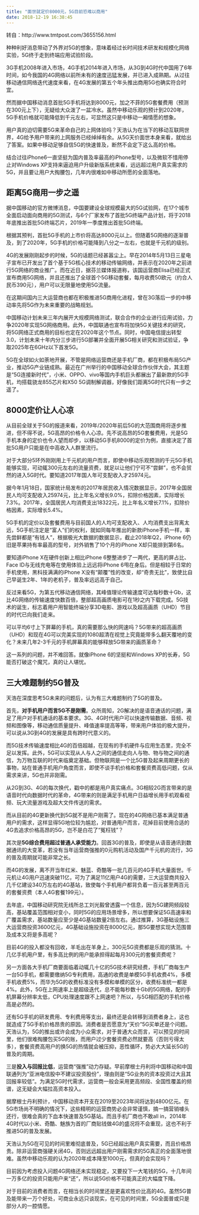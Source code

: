```yaml
---
title: "面世就定价8000元，5G目前恐难以商用"
date: 2018-12-19 16:38:45
---
```


<p>转自：http://www.tmtpost.com/3655156.html</p><p>种种利好消息带动了外界对5G的想象，意味着经过长时间技术研发和规模化网络实验，5G终于走到终端应用试验阶段。</p><p>3G手机2008年进入市场，4G手机2014年进入市场，从3G到4G时代中国用了6年时间，如今我国的4G网络以前所未有的速度迅猛发展，并已进入成熟期。从过往移动通信网络迭代速度来看，在4G发展的第五个年头推出商用5G也确实符合时宜。</p><p>然而据中国移动消息首批5G手机将达到8000元，加之不菲的5G套餐费用（预测在300元上下），无疑给大众泼了一盆冷水。虽然中移动乐观的预计到2020年，5G手机价格就可能降低到千元左右，可显然这只是中移动一厢情愿的想象。</p><p>用户真的迫切需要5G来革命自己的上网体验吗？天浩认为在当下的移动互联网世界，4G给予用户带来的上网服务已经绰绰有余。从5G天价面世本身来看，就给出了答案。如果中移动足够自信5G的快速普及，断然不会定下这么高的价格。</p><p>结合过往iPhone6一直坚挺为国内普及率最高的iPhone型号，以及微软不惜用停止对Windows XP支持来逼迫用户升级新版系统来看，远远超过用户真实需求的5G，并且要让用户大掏腰包，几年内很难如中移动所愿的全面落地。</p><h2>距离5G商用一步之遥</h2><p>据中国移动的官方微博消息，中国要建设全球规模最大的5G试验网，在17个城市全面启动面向商用的5G测试，与6个厂家发布了首批5G终端产品计划，将于2018年底推出首批5G终端芯片，2019年一季度推出首批5G终端。</p><p>根据其预判，首批5G手机的上市价将高达8000元以上。但随着5G网络的逐渐普及，到了2020年，5G手机的价格可能降到八分之一左右，也就是千元机的级别。</p><p>4G的发展刚刚起步的时候，5G的话题已经甚嚣尘上。早在2014年5月13日三星电子宣布已开发出了首个基于5G核心技术的移动传输网络，并表示在2020年之前进行5G网络的商业推广。而在近日，据芬兰媒体报道称，该国运营商Elisa已经正式宣布商用5G网络，并且还推出了全球首个5G移动套餐，每月收费50欧元（约合人民币390元），用户可以无限量地使用5G流量。</p><p>在这期间国内三大运营商也都在积极推进5G商用化进程，曾在3G落后一步的中移动率先将5G作为未来重要的战略规划。</p><p>中国移动计划未来三年内展开大规模网络测试，联合合作的企业进行应用试验，力争2020年实现5G网络商用。此外，中国联通也宣布将加快5G关键技术的研究，将5G网络正式商用的目标也定在2020年这个节点。同时，中国电信提出转型3.0，计划未来十年内分三步进行5G部署并全面开展5G相关研究和测试验证，争取2025年在6GHz以下首发5G。</p><p>5G在全球如火如荼地开展，不管是网络运营商还是手机厂商，都在积极布局5G产业，推动5G产业链成熟。最近在广州举行的中国移动全球合作伙伴大会，其主题是“5G连接新时代”，小米、OPPO、vivo等国内手机巨头都展出了最新款的5G手机，均搭载骁龙855芯片和X50
 5G调制解调器，好像我们距离5G时代只有一步之遥了。</p><h2>8000定价让人心凉</h2><p>从目前全球关于5G的报道来看，2019年/2020年前后5G的大范围商用将逐步推进，但不得不说，5G高昂的价格令人心凉。先不说高昂的5G套餐费用，光是5G手机本身的定价也令人望而却步，以移动5G手机8000的定价为例，直接决定了首批5G用户只能是在中高收入人群里流行。</p><p>对于大部分5环外刚刚用上千元机的用户而言，即使中移动乐观预测的千元5G手机能够实现，可动辄300元左右的流量资费，就足以让他们宁可不“尝鲜”，也不会贸然的进入5G时代。要知道2017年国人年可支配收入才25974元。</p><p>据今年1月18日，国家统计局发布的2017年居民收入情况数据显示，2017年全国居民人均可支配收入25974元，比上年名义增长9.0%，扣除价格因素，实际增长7.3%。2017年，全国居民人均消费支出18322元，比上年名义增长7.1%，扣除价格因素，实际增长5.4%。</p><p>5G手机的定价以及套餐费用与目前国人的人均可支配收入、人均消费支出背离太远，5G手机注定是“富人”们的权利，就如同每年推出的新款iPhone手机一样，率先尝鲜都是“有钱人”，根据极光大数据的数据显示，截止2018年Q2，iPhone
 6仍旧是苹果持有率最高的型号，对外销售了10个月的iPhone X却只能排到第6名。</p><p>要知道iPhone
X在硬件创新上相比iPhone 6整整进步了一两代，更高的屏占比、Face ID与无线充电等在使用体验上远远将iPhone
6甩在身后。但是相较于日常的手机使用，黑科技满满的iPhone
X没有“颠覆”性的改变，却“奇贵无比”，致使比自己早诞生2年、1年的老机子，普及率远远高于自己。</p><p>反过来看5G，为第五代移动通信网络，其峰值理论传输速度可达每秒数十Gb，这比4G网络的传输速度快数百倍，整部超高画质电影可在1秒之内下载完成。5G技术的诞生，标志着用户用智能终端分享3D电影、游戏以及超高画质（UHD）节目的时代已向我们走来。</p><p>可以平均6寸上下屏幕的手机，真的需要那么快的网速吗？5G带来的超高画质（UHD）和现在4G可以完美实现的1080超清在视觉上究竟能带多么翻天覆地的变化？未来几年2-3千元的手机屏幕真的能够释放5G带来的画质革命？</p><p>这一系列的问题，并不难回答。就像iPhone 6的坚挺和Windows XP的长寿，5G能否打破这个魔咒，真的让人堪忧。</p><h2>三大难题制约5G普及</h2><p>天浩在深度思考5G未来的问题后，认为有三大难题制约了5G的普及。</p><p>首先，<strong>对手机用户而言5G不是刚需</strong>。众所周知，2G解决的是语音通话的问题，满足了用户对手机通话的基本要求。3G、4G时代用户可以快速传输数据、音频、视频和图像等，移动通信质量提升、峰值速率提高等等，带来用户体验的极大提升，可以说从3G到4G的发展是具有跨时代意义的。</p><p>而5G技术传输速度相比4G的百倍超越，在现有的手机硬件与应用生态里，完全不足以发挥。此外，5G可以实现从人与人之间的通信走向人与物、物与物之间的通信，为万物互联的时代来临奠定基础。但物联网是一个比5G普及起来周期更长的事物，站在普通手机用户角度而言，即使不谈手机价格和套餐资费高低问题，仅从需求来讲，5G也并非刚需。</p><p>从2G到3G、4G的每次换代，戳中的都是用户真实痛点。3G相较2G而言带来的是语音时代向数据时代的革命，4G带来的则是满足手机用户日益增长用手机观看视频、玩大流量游戏及超大文件传送的需求。</p><p>而从目前的4G更新换代到5G就不是用户刚需了。现在的4G网络已基本满足普通用户的需求，这样显得5G地位较为尴尬，对普通用户而言，花掉目前使用合适的4G去追求价格高昂的5G，岂不是白花了“冤枉钱”？</p><p>其次是<strong>5G综合费用超过普通人承受能力</strong>。回首3G的普及，即使是从语音通讯到数据通讯的大变革，若没有当年运营商强推的0元购机活动及国产千元机的流行，3G的普及周期就可能非常之长。</p><p>而4G的发展，离不开当年红米、魅蓝、奇酷等一批几百元的4G手机大量面世。千元机让4G用户迅速突破11亿，可为了满足11亿用户4G的需要，三大运营商共投入几千亿建设340万左右的4G基站，致使每个手机用户都背负着一百元甚至两百元的套餐资费（本人4G套餐199元）。</p><p>去年底，中国移动研究院无线所总工刘光毅曾透露一个信息，因为5G建网频段较高，基站覆盖范围相对变小，同时5G的应用场景增多，所以想要保证5G高速率和广覆盖需求，基站数量应至少是4G基站数量2倍左右。通过推算，3G基础设施三大运营商投资3600亿元，4G基础设施投资在8000亿元，那5G要想实现大范围普及成本又将是多高呢？</p><p>目前4G的投入都没有回收，羊毛出在羊身上，300元5G资费都是乐观的猜测。十几亿手机用户里，有多高比例的用户能承担得起每月300元的套餐资费呢？</p><p>另一方面各大手机厂商要面临着动辄几十亿的5G技术研究经费，手机厂商每生产一台5G手机，都需要缴纳5G专利费用，高通的收费是单模5G手机收费4%，多模手机收费5%，而华为5G的收费标准没有多模和单模的区分，收费标准统一都是4%。此外，5G在上网速率上是超级迭代，总不能每秒数十Gb的5G网络，配的手机屏幕分辨率太低，CPU处理速度跟不上网速吧？所以，与5G相匹配的手机价格高是必然的。</p><p>还有5G手机的研发费用、专利费用等支出，最终还是会转移到消费者身上，这也就造成了5G手机价格昂贵的原因。消费者是否愿意为“天价”5G买单还是个问题。天浩认为，5G的推出或许会成为小众需求，对于普通大众而言，可以预见的时间里，他们很难掏腰包买5G的账，而用户过少套餐资费必然就要高（否则亏得太多），套餐资费高用户的换5G的热情就会被压抑，恶性循环，势必大大延长5G的普及的周期。</p><p>三是<strong>投入与回报比低</strong>，运营商“强推”动力存疑。早前摩根士丹利将中国移动和中国联通列为“亚洲电信股中不建议投资股份”，理由则是“5G业务的资本投资过大且其回报率较低”。为满足5G时代需求，运营商一般会采用更高频段、全国性覆盖的频谱，这无疑会大幅拉高资本投入。</p><p>据摩根士丹利预计，中国移动资本开支在2019至2023年间将达到4800亿元。在5G市场尚不明确的情况下，这些精明的运营商势必会非常谨慎，搞一搞营销噱头还行，很难会真的下血本快速普及5G基站。而且手机厂商也不敢all
 in，2014年4G时代以小米、奇酷、魅族为首的厂商贴钱做4G的盛况将不会重现，这也不利于推进5G的普及发展。</p><p>天浩认为5G在可见的时间里难彻底普及，5G已经超出用户真实需要，而且价格昂贵。除非运营商强硬关闭4G，否则远远超出用户刚需需求的5G真正的全面落地很难。虽然中移动乐观的认为2020年成本降至1000元，但真的会实现吗？</p><p>目前因为考虑投入问题4G网络还未实现稳定，又要投下一大笔钱的5G，十几年间一万多亿的投资只能用户来“还”，所以说5G价格不可能真正的大幅度下降。</p><p>对于目前的消费者而言，在相当长的时间里还是更喜欢性价比高的4G。虽然5G普及能带来一万个好处，可商业永远只谈现实，在可见的时间里，5G全面普或只是部分人的一腔情愿。</p>
